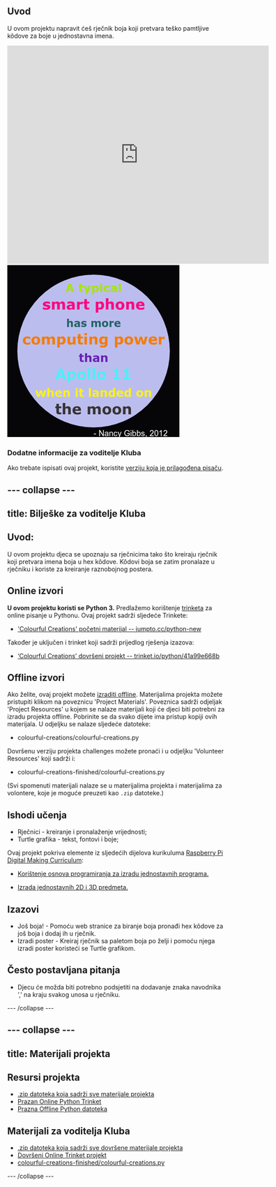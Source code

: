 ## Uvod

U ovom projektu napravit ćeš rječnik boja koji pretvara teško pamtljive kôdove za boje u jednostavna imena.

<div class="trinket">
  <iframe src="https://trinket.io/embed/python/41a99e668b?outputOnly=true&start=result" width="600" height="500" frameborder="0" marginwidth="0" marginheight="0" allowfullscreen>
  </iframe>
  <img src="images/colourful-finished.png">
</div>

### Dodatne informacije za voditelje Kluba

Ako trebate ispisati ovaj projekt, koristite [verziju koja je prilagođena pisaču](https://projects.raspberrypi.org/en/projects/colourful-creations/print).

## \--- collapse \---

## title: Bilješke za voditelje Kluba

## Uvod:

U ovom projektu djeca se upoznaju sa rječnicima tako što kreiraju rječnik koji pretvara imena boja u hex kôdove. Kôdovi boja se zatim pronalaze u rječniku i koriste za kreiranje raznobojnog postera.

## Online izvori

**U ovom projektu koristi se Python 3.** Predlažemo korištenje [trinketa](https://trinket.io/) za online pisanje u Pythonu. Ovaj projekt sadrži sljedeće Trinkete:

* ['Colourful Creations' početni materijal -- jumpto.cc/python-new](http://jumpto.cc/python-new)

Također je uključen i trinket koji sadrži prijedlog rješenja izazova:

* [‘Colourful Creations’ dovršeni projekt -- trinket.io/python/41a99e668b](https://trinket.io/python/41a99e668b)

## Offline izvori

Ako želite, ovaj projekt možete [izraditi offline](https://www.codeclubprojects.org/en-GB/resources/python-working-offline/). Materijalima projekta možete pristupiti klikom na poveznicu 'Project Materials'. Poveznica sadrži odjeljak 'Project Resources' u kojem se nalaze materijali koji će djeci biti potrebni za izradu projekta offline. Pobrinite se da svako dijete ima pristup kopiji ovih materijala. U odjeljku se nalaze sljedeće datoteke:

* colourful-creations/colourful-creations.py

Dovršenu verziju projekta challenges možete pronaći i u odjeljku 'Volunteer Resources' koji sadrži i:

* colourful-creations-finished/colourful-creations.py

(Svi spomenuti materijali nalaze se u materijalima projekta i materijalima za volontere, koje je moguće preuzeti kao `.zip` datoteke.)

## Ishodi učenja

* Rječnici - kreiranje i pronalaženje vrijednosti;
* Turtle grafika - tekst, fontovi i boje;

Ovaj projekt pokriva elemente iz sljedećih dijelova kurikuluma [Raspberry Pi Digital Making Curriculum](http://rpf.io/curriculum):

* [Korištenje osnova programiranja za izradu jednostavnih programa.](https://www.raspberrypi.org/curriculum/programming/creator)

* [Izrada jednostavnih 2D i 3D predmeta.](https://www.raspberrypi.org/curriculum/design/creator)

## Izazovi

* Još boja! - Pomoću web stranice za biranje boja pronađi hex kôdove za još boja i dodaj ih u rječnik. 
* Izradi poster - Kreiraj rječnik sa paletom boja po želji i pomoću njega izradi poster koristeći se Turtle grafikom. 

## Često postavljana pitanja

* Djecu će možda biti potrebno podsjetiti na dodavanje znaka navodnika ',' na kraju svakog unosa u rječniku. 

\--- /collapse \---

## \--- collapse \---

## title: Materijali projekta

## Resursi projekta

* [.zip datoteka koja sadrži sve materijale projekta](resources/colourful-creations-project-resources.zip)
* [Prazan Online Python Trinket](http://jumpto.cc/python-new)
* [Prazna Offline Python datoteka](resources/new-new.py)

## Materijali za voditelja Kluba

* [.zip datoteka koja sadrži sve dovršene materijale projekta](resources/colourful-creations-volunteer-resources.zip)
* [Dovršeni Online Trinket projekt](https://trinket.io/python/41a99e668b)
* [colourful-creations-finished/colourful-creations.py](resources/colourful-creations-finished-colourful-creations.py)

\--- /collapse \---